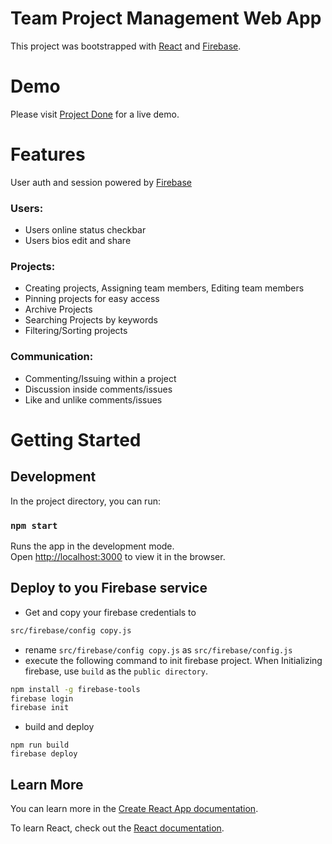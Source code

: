 # Team Project Management Web App 

This project was bootstrapped with [React](https://github.com/facebook/create-react-app) and [Firebase](https://firebase.google.com/).

# Demo 
Please visit [Project Done](https://project-management-b274f.firebaseapp.com/) for a live demo.
# Features
 User auth and session powered by [Firebase](https://firebase.google.com/)
### Users:
  - Users online status checkbar
  - Users bios edit and share
### Projects:
  - Creating projects, Assigning team members, Editing team members
  - Pinning projects for easy access
  - Archive Projects
  - Searching Projects by keywords
  - Filtering/Sorting projects 
### Communication:
  - Commenting/Issuing within a project
  -  Discussion inside comments/issues   
  -  Like and unlike comments/issues   

# Getting Started

## Development
In the project directory, you can run:

### `npm start`

Runs the app in the development mode.\
Open [http://localhost:3000](http://localhost:3000) to view it in the browser.

## Deploy to you Firebase service
- Get and copy your firebase credentials to 
```bash
src/firebase/config copy.js
```
- rename `src/firebase/config copy.js` as `src/firebase/config.js`
- execute the following command to init firebase project. When Initializing firebase, use `build` as the `public directory`.
```bash
npm install -g firebase-tools
firebase login
firebase init
```
- build and deploy
```
npm run build
firebase deploy
```

## Learn More

You can learn more in the [Create React App documentation](https://facebook.github.io/create-react-app/docs/getting-started).

To learn React, check out the [React documentation](https://reactjs.org/).

